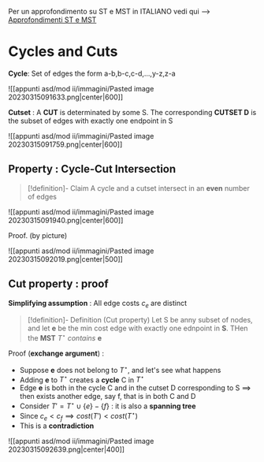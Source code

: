 
Per un approfondimento su ST e MST in ITALIANO vedi qui --> [Approfondimenti ST e MST](http://www.mat.uniroma2.it/~guala/08_Kruskal_2015.pdf)

# Cycles and Cuts

**Cycle**:  Set of edges the form a-b,b-c,c-d,...,y-z,z-a

![[appunti asd/mod ii/immagini/Pasted image 20230315091633.png|center|600]]

**Cutset** : A **CUT** is determinated by some S. The corresponding **CUTSET D** is the subset of edges with exactly one endpoint in S

![[appunti asd/mod ii/immagini/Pasted image 20230315091759.png|center|600]]


## Property : Cycle-Cut Intersection

>[!definition]- Claim
>A cycle and a cutset intersect in an **even** number of edges

![[appunti asd/mod ii/immagini/Pasted image 20230315091940.png|center|600]]

Proof. (by picture)

![[appunti asd/mod ii/immagini/Pasted image 20230315092019.png|center|500]]


## Cut property : proof

**Simplifying assumption** : All edge costs $c_e$ are distinct

>[!definition]- Definition (Cut property)
>Let S be anny subset of nodes, and let **e** be the min cost edge with exactly one ednpoint in **S**. THen the **MST** $T^\star$ _contains_ **e**

Proof (**exchange argument**) :

- Suppose **e** does not belong to $T^\star$, and let's see what happens
- Adding **e** to $T^\star$ creates a **cycle** C in $T^\star$ 
- Edge **e** is both in the cycle C and in the cutset D corresponding to S $\implies$ then exists another edge, say f, that is in both C and D
- Consider $T'=T^\star\cup\{e\}-\{f\}$ : it is also a **spanning tree** 
- Since $c_e\lt c_f\implies cost(T')\lt cost(T^\star)$
- This is a **contradiction**

![[appunti asd/mod ii/immagini/Pasted image 20230315092639.png|center|400]]


